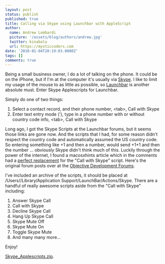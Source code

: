 ```yaml
---
layout: post
status: publish
published: true
title: Calling via Skype using Launchbar with AppleScript
author:
  name: Andrew Lombardi
  picture: '/assets/blog/authors/andrew.jpg'
  twitter: kinabalu
  url: https://mysticcoders.com
date: '2010-01-04T20:19:03.0000Z'
tags: []
comments: true
---
```

Being a small business owner, I do a lot of talking on the phone.  It could be on the iPhone, but if I'm at the computer it's usually via <a href="http://www.skype.com" target="_blank">Skype</a>.  I like to limit my usage of the mouse to as little as possible, so <a href="http://www.obdev.at/products/launchbar/index.html" target="_blank">Launchbar</a> is another absolute must.  Enter Skype Applescripts for Launchbar.

Simply do one of two things:

<ol>
<li>Select a contact record, and their phone number, &lt;tab&gt;, Call with Skype</li>
<li>Enter text entry mode ('), type in a phone number with or without country code info, &lt;tab&gt;, Call with Skype</li>
</ol>
Long ago, I got the Skype Scripts at the Launchbar forums, but it seems those links are gone now.  And the scripts that I had, for some reason didn't respect the country code and automatically assumed the US country code.  So entering something like +1 and then a number, would send +1+1 and then the number ... obviously Skype didn't think much of this.  Luckily through the power of the internet, I found a macosxhints article which in the comments had a <a href="http://www.macosxhints.com/article.php?story=20050810145110629" target="_blank">perfect replacement</a> for the "Call with Skype" script.  Here's the original forum posts over at the <a href="http://forums.obdev.at/viewtopic.php?f=9&t=1288" target="_blank">Objective Development Forums</a>.

I've included an archive of the scripts, it should be placed at /Users/<Username>/Library/Application Support/LaunchBar/Actions/Skype.  There are a handful of really awesome scripts aside from the "Call with Skype" including:

<ol>
<li>Answer Skype Call</li>
<li>Call with Skype</li>
<li>Decline Skype Call</li>
<li>Hang Up Skype Call</li>
<li>Skype Mute Off</li>
<li>Skype Mute On</li>
<li>Toggle Skype Mute</li>
<li>And many many more...</li>
</ol>
Enjoy!

<a href="/wp-content/uploads/2010/01/Skype_Applescripts.zip">Skype_Applescripts.zip</a>.

